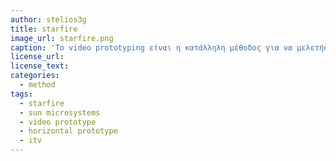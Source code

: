 ```yaml
---
author: stelios3g
title: starfire
image_url: starfire.png
caption: 'Το video prototyping είναι η κατάλληλη μέθοδος για να μελετήσουμε μια νέα διεπαφή που είναι αρκετά διαφορετική τεχνολογικά από τα σύγχρονα αρχέτυπα, γιατί ο πολυμεσικός του χαρακτήρας δημιουργεί μια πιστική αίσθηση λειτουργικότητας.'
license_url:
license_text:  
categories:
  - method
tags:
  - starfire
  - sun microsystems
  - video prototype
  - horizontal prototype
  - itv
---
```

